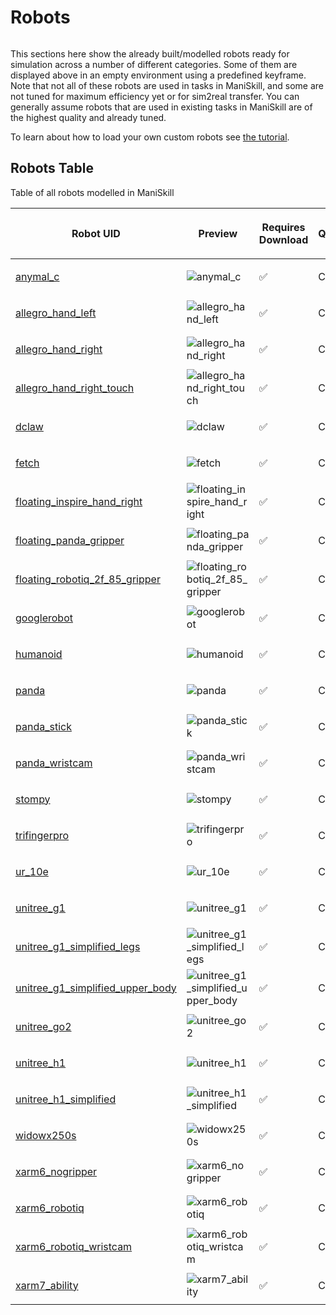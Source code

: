 
# Robots
```{figure} images/robot-grid.png
```

This sections here show the already built/modelled robots ready for simulation across a number of different categories. Some of them are displayed above in an empty environment using a predefined keyframe. Note that not all of these robots are used in tasks in ManiSkill, and some are not tuned for maximum efficiency yet or for sim2real transfer. You can generally assume robots that are used in existing tasks in ManiSkill are of the highest quality and already tuned.

To learn about how to load your own custom robots see [the tutorial](../user_guide/tutorials/custom_robots.md).

## Robots Table
Table of all robots modelled in ManiSkill
<table class="table">
<thead>
<tr class="row-odd">
<th class="head"><p>Robot UID</p></th>
<th class="head"><p>Preview</p></th>
<th class="head"><p>Requires Download</p></th>
<th class="head"><p>Quality</p></th>
</tr>
</thead>
<tbody>
<tr class="row-odd">
<td><p><a href="#anymal_c">anymal_c</a></p></td>
<td><div style='display:flex;gap:4px;align-items:center'><img style='min-width:min(50%, 100px);max-width:100px;height:auto' src='/_static/robot_images/anymal_c/thumbnail.png' alt='anymal_c'></div></td>
<td><p>✅</p></td>
<td><p>C</p></td>
</tr>
<tr class="row-even">
<td><p><a href="#allegro_hand_left">allegro_hand_left</a></p></td>
<td><div style='display:flex;gap:4px;align-items:center'><img style='min-width:min(50%, 100px);max-width:100px;height:auto' src='/_static/robot_images/allegro_hand_left/thumbnail.png' alt='allegro_hand_left'></div></td>
<td><p>✅</p></td>
<td><p>C</p></td>
</tr>
<tr class="row-odd">
<td><p><a href="#allegro_hand_right">allegro_hand_right</a></p></td>
<td><div style='display:flex;gap:4px;align-items:center'><img style='min-width:min(50%, 100px);max-width:100px;height:auto' src='/_static/robot_images/allegro_hand_right/thumbnail.png' alt='allegro_hand_right'></div></td>
<td><p>✅</p></td>
<td><p>C</p></td>
</tr>
<tr class="row-even">
<td><p><a href="#allegro_hand_right_touch">allegro_hand_right_touch</a></p></td>
<td><div style='display:flex;gap:4px;align-items:center'><img style='min-width:min(50%, 100px);max-width:100px;height:auto' src='/_static/robot_images/allegro_hand_right_touch/thumbnail.png' alt='allegro_hand_right_touch'></div></td>
<td><p>✅</p></td>
<td><p>C</p></td>
</tr>
<tr class="row-odd">
<td><p><a href="#dclaw">dclaw</a></p></td>
<td><div style='display:flex;gap:4px;align-items:center'><img style='min-width:min(50%, 100px);max-width:100px;height:auto' src='/_static/robot_images/dclaw/thumbnail.png' alt='dclaw'></div></td>
<td><p>✅</p></td>
<td><p>C</p></td>
</tr>
<tr class="row-even">
<td><p><a href="#fetch">fetch</a></p></td>
<td><div style='display:flex;gap:4px;align-items:center'><img style='min-width:min(50%, 100px);max-width:100px;height:auto' src='/_static/robot_images/fetch/thumbnail.png' alt='fetch'></div></td>
<td><p>✅</p></td>
<td><p>C</p></td>
</tr>
<tr class="row-odd">
<td><p><a href="#floating_inspire_hand_right">floating_inspire_hand_right</a></p></td>
<td><div style='display:flex;gap:4px;align-items:center'><img style='min-width:min(50%, 100px);max-width:100px;height:auto' src='/_static/robot_images/floating_inspire_hand_right/thumbnail.png' alt='floating_inspire_hand_right'></div></td>
<td><p>✅</p></td>
<td><p>C</p></td>
</tr>
<tr class="row-even">
<td><p><a href="#floating_panda_gripper">floating_panda_gripper</a></p></td>
<td><div style='display:flex;gap:4px;align-items:center'><img style='min-width:min(50%, 100px);max-width:100px;height:auto' src='/_static/robot_images/floating_panda_gripper/thumbnail.png' alt='floating_panda_gripper'></div></td>
<td><p>✅</p></td>
<td><p>C</p></td>
</tr>
<tr class="row-odd">
<td><p><a href="#floating_robotiq_2f_85_gripper">floating_robotiq_2f_85_gripper</a></p></td>
<td><div style='display:flex;gap:4px;align-items:center'><img style='min-width:min(50%, 100px);max-width:100px;height:auto' src='/_static/robot_images/floating_robotiq_2f_85_gripper/thumbnail.png' alt='floating_robotiq_2f_85_gripper'></div></td>
<td><p>✅</p></td>
<td><p>C</p></td>
</tr>
<tr class="row-even">
<td><p><a href="#googlerobot">googlerobot</a></p></td>
<td><div style='display:flex;gap:4px;align-items:center'><img style='min-width:min(50%, 100px);max-width:100px;height:auto' src='/_static/robot_images/googlerobot/thumbnail.png' alt='googlerobot'></div></td>
<td><p>✅</p></td>
<td><p>C</p></td>
</tr>
<tr class="row-odd">
<td><p><a href="#humanoid">humanoid</a></p></td>
<td><div style='display:flex;gap:4px;align-items:center'><img style='min-width:min(50%, 100px);max-width:100px;height:auto' src='/_static/robot_images/humanoid/thumbnail.png' alt='humanoid'></div></td>
<td><p>✅</p></td>
<td><p>C</p></td>
</tr>
<tr class="row-even">
<td><p><a href="#panda">panda</a></p></td>
<td><div style='display:flex;gap:4px;align-items:center'><img style='min-width:min(50%, 100px);max-width:100px;height:auto' src='/_static/robot_images/panda/thumbnail.png' alt='panda'></div></td>
<td><p>✅</p></td>
<td><p>C</p></td>
</tr>
<tr class="row-odd">
<td><p><a href="#panda_stick">panda_stick</a></p></td>
<td><div style='display:flex;gap:4px;align-items:center'><img style='min-width:min(50%, 100px);max-width:100px;height:auto' src='/_static/robot_images/panda_stick/thumbnail.png' alt='panda_stick'></div></td>
<td><p>✅</p></td>
<td><p>C</p></td>
</tr>
<tr class="row-even">
<td><p><a href="#panda_wristcam">panda_wristcam</a></p></td>
<td><div style='display:flex;gap:4px;align-items:center'><img style='min-width:min(50%, 100px);max-width:100px;height:auto' src='/_static/robot_images/panda_wristcam/thumbnail.png' alt='panda_wristcam'></div></td>
<td><p>✅</p></td>
<td><p>C</p></td>
</tr>
<tr class="row-odd">
<td><p><a href="#stompy">stompy</a></p></td>
<td><div style='display:flex;gap:4px;align-items:center'><img style='min-width:min(50%, 100px);max-width:100px;height:auto' src='/_static/robot_images/stompy/thumbnail.png' alt='stompy'></div></td>
<td><p>✅</p></td>
<td><p>C</p></td>
</tr>
<tr class="row-even">
<td><p><a href="#trifingerpro">trifingerpro</a></p></td>
<td><div style='display:flex;gap:4px;align-items:center'><img style='min-width:min(50%, 100px);max-width:100px;height:auto' src='/_static/robot_images/trifingerpro/thumbnail.png' alt='trifingerpro'></div></td>
<td><p>✅</p></td>
<td><p>C</p></td>
</tr>
<tr class="row-odd">
<td><p><a href="#ur_10e">ur_10e</a></p></td>
<td><div style='display:flex;gap:4px;align-items:center'><img style='min-width:min(50%, 100px);max-width:100px;height:auto' src='/_static/robot_images/ur_10e/thumbnail.png' alt='ur_10e'></div></td>
<td><p>✅</p></td>
<td><p>C</p></td>
</tr>
<tr class="row-even">
<td><p><a href="#unitree_g1">unitree_g1</a></p></td>
<td><div style='display:flex;gap:4px;align-items:center'><img style='min-width:min(50%, 100px);max-width:100px;height:auto' src='/_static/robot_images/unitree_g1/thumbnail.png' alt='unitree_g1'></div></td>
<td><p>✅</p></td>
<td><p>C</p></td>
</tr>
<tr class="row-odd">
<td><p><a href="#unitree_g1_simplified_legs">unitree_g1_simplified_legs</a></p></td>
<td><div style='display:flex;gap:4px;align-items:center'><img style='min-width:min(50%, 100px);max-width:100px;height:auto' src='/_static/robot_images/unitree_g1_simplified_legs/thumbnail.png' alt='unitree_g1_simplified_legs'></div></td>
<td><p>✅</p></td>
<td><p>C</p></td>
</tr>
<tr class="row-even">
<td><p><a href="#unitree_g1_simplified_upper_body">unitree_g1_simplified_upper_body</a></p></td>
<td><div style='display:flex;gap:4px;align-items:center'><img style='min-width:min(50%, 100px);max-width:100px;height:auto' src='/_static/robot_images/unitree_g1_simplified_upper_body/thumbnail.png' alt='unitree_g1_simplified_upper_body'></div></td>
<td><p>✅</p></td>
<td><p>C</p></td>
</tr>
<tr class="row-odd">
<td><p><a href="#unitree_go2">unitree_go2</a></p></td>
<td><div style='display:flex;gap:4px;align-items:center'><img style='min-width:min(50%, 100px);max-width:100px;height:auto' src='/_static/robot_images/unitree_go2/thumbnail.png' alt='unitree_go2'></div></td>
<td><p>✅</p></td>
<td><p>C</p></td>
</tr>
<tr class="row-even">
<td><p><a href="#unitree_h1">unitree_h1</a></p></td>
<td><div style='display:flex;gap:4px;align-items:center'><img style='min-width:min(50%, 100px);max-width:100px;height:auto' src='/_static/robot_images/unitree_h1/thumbnail.png' alt='unitree_h1'></div></td>
<td><p>✅</p></td>
<td><p>C</p></td>
</tr>
<tr class="row-odd">
<td><p><a href="#unitree_h1_simplified">unitree_h1_simplified</a></p></td>
<td><div style='display:flex;gap:4px;align-items:center'><img style='min-width:min(50%, 100px);max-width:100px;height:auto' src='/_static/robot_images/unitree_h1_simplified/thumbnail.png' alt='unitree_h1_simplified'></div></td>
<td><p>✅</p></td>
<td><p>C</p></td>
</tr>
<tr class="row-even">
<td><p><a href="#widowx250s">widowx250s</a></p></td>
<td><div style='display:flex;gap:4px;align-items:center'><img style='min-width:min(50%, 100px);max-width:100px;height:auto' src='/_static/robot_images/widowx250s/thumbnail.png' alt='widowx250s'></div></td>
<td><p>✅</p></td>
<td><p>C</p></td>
</tr>
<tr class="row-odd">
<td><p><a href="#xarm6_nogripper">xarm6_nogripper</a></p></td>
<td><div style='display:flex;gap:4px;align-items:center'><img style='min-width:min(50%, 100px);max-width:100px;height:auto' src='/_static/robot_images/xarm6_nogripper/thumbnail.png' alt='xarm6_nogripper'></div></td>
<td><p>✅</p></td>
<td><p>C</p></td>
</tr>
<tr class="row-even">
<td><p><a href="#xarm6_robotiq">xarm6_robotiq</a></p></td>
<td><div style='display:flex;gap:4px;align-items:center'><img style='min-width:min(50%, 100px);max-width:100px;height:auto' src='/_static/robot_images/xarm6_robotiq/thumbnail.png' alt='xarm6_robotiq'></div></td>
<td><p>✅</p></td>
<td><p>C</p></td>
</tr>
<tr class="row-odd">
<td><p><a href="#xarm6_robotiq_wristcam">xarm6_robotiq_wristcam</a></p></td>
<td><div style='display:flex;gap:4px;align-items:center'><img style='min-width:min(50%, 100px);max-width:100px;height:auto' src='/_static/robot_images/xarm6_robotiq_wristcam/thumbnail.png' alt='xarm6_robotiq_wristcam'></div></td>
<td><p>✅</p></td>
<td><p>C</p></td>
</tr>
<tr class="row-even">
<td><p><a href="#xarm7_ability">xarm7_ability</a></p></td>
<td><div style='display:flex;gap:4px;align-items:center'><img style='min-width:min(50%, 100px);max-width:100px;height:auto' src='/_static/robot_images/xarm7_ability/thumbnail.png' alt='xarm7_ability'></div></td>
<td><p>✅</p></td>
<td><p>C</p></td>
</tr>
</tbody>
</table>